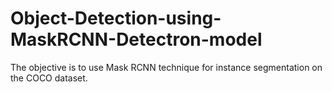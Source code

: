 # Object-Detection-using-MaskRCNN-Detectron-model
The objective is to use Mask RCNN technique for instance segmentation on the COCO dataset.
